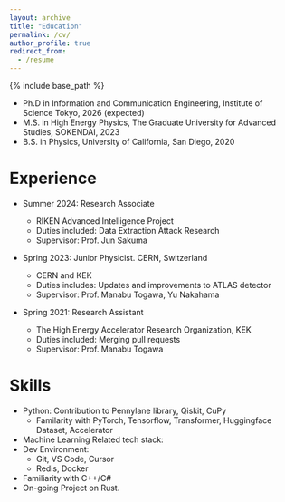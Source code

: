 ```yaml
---
layout: archive
title: "Education"
permalink: /cv/
author_profile: true
redirect_from:
  - /resume
---
```


{% include base_path %}
* Ph.D in Information and Communication Engineering, Institute of Science Tokyo, 2026 (expected)
* M.S. in High Energy Physics, The Graduate University for Advanced Studies, SOKENDAI, 2023
* B.S. in Physics, University of California, San Diego, 2020

Experience
======
* Summer 2024: Research Associate
  * RIKEN Advanced Intelligence Project
  * Duties included: Data Extraction Attack Research
  * Supervisor: Prof. Jun Sakuma

* Spring 2023: Junior Physicist. CERN, Switzerland
  * CERN and KEK
  * Duties includes: Updates and improvements to ATLAS detector
  * Supervisor: Prof. Manabu Togawa, Yu Nakahama

* Spring 2021: Research Assistant
  * The High Energy Accelerator Research Organization, KEK
  * Duties included: Merging pull requests
  * Supervisor: Prof. Manabu Togawa

Skills
======
* Python: Contribution to Pennylane library, Qiskit, CuPy
  * Familarity with PyTorch, Tensorflow, Transformer, Huggingface Dataset, Accelerator
* Machine Learning Related tech stack:
* Dev Environment:
  * Git, VS Code, Cursor
  * Redis, Docker
* Familiarity with C++/C# 
* On-going Project on Rust. 
<!-- Publications
======
  <ul>{% for post in site.publications reversed %}
    {% include archive-single-cv.html %}
  {% endfor %}</ul>
   -->
   
<!-- Talks
======
  <ul>{% for post in site.talks reversed %}
    {% include archive-single-talk-cv.html  %}
  {% endfor %}</ul>
  
Teaching
======
  <ul>{% for post in site.teaching reversed %}
    {% include archive-single-cv.html %}
  {% endfor %}</ul>
  
Service and leadership
======
* Currently signed in to 43 different slack teams -->
